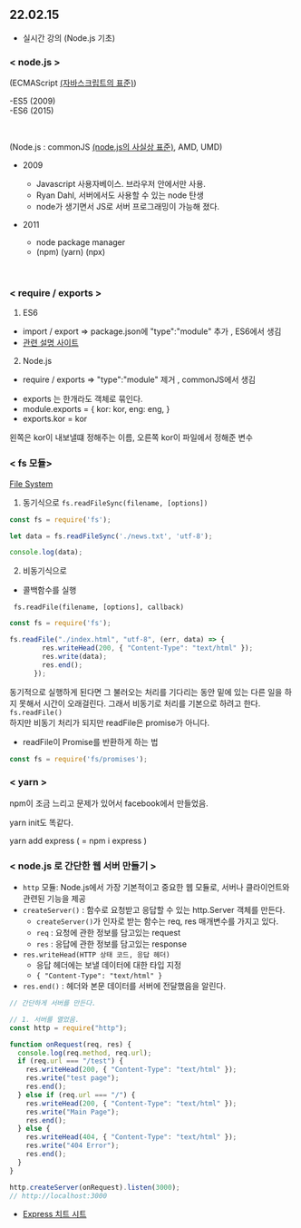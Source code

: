 ## 22.02.15
* 실시간 강의 (Node.js 기초)

### < node.js >
(ECMAScript <u>(자바스크립트의 표준)</u>)

-ES5 (2009) <br>
-ES6 (2015) <br>

<br>

(Node.js : commonJS <u>(node.js의 사실상 표준)</u>, AMD, UMD)
- 2009
  - Javascript 사용자베이스. 브라우저 안에서만 사용. <br>
  - Ryan Dahl, 서버에서도 사용할 수 있는 node 탄생
  - node가 생기면서 JS로 서버 프로그래밍이 가능해 졌다.

- 2011
  - node package manager <br>
  - (npm) (yarn) (npx)

<br>

### < require / exports >

1. ES6
  * import / export   => package.json에 "type":"module" 추가  , ES6에서 생김
  * [관련 설명 사이트](https://study-ihl.tistory.com/88)

2. Node.js 
  * require / exports => "type":"module" 제거 , commonJS에서 생김
  - exports 는 한개라도 객체로 묶인다.
  - module.exports = {
      kor: kor,
      eng: eng,
    }
  - exports.kor = kor 

  왼쪽은 kor이 내보낼떄 정해주는 이름,  오른쪽 kor이 파일에서 정해준 변수

### < fs 모듈>
[File System](https://edu.goorm.io/learn/lecture/557/%ED%95%9C-%EB%88%88%EC%97%90-%EB%81%9D%EB%82%B4%EB%8A%94-node-js/lesson/174361/file-system-%EB%AA%A8%EB%93%88)

1. 동기식으로
```fs.readFileSync(filename, [options])```

```js
const fs = require('fs');

let data = fs.readFileSync('./news.txt', 'utf-8');

console.log(data);
```
2. 비동기식으로 
- 콜백함수를 실행

``` fs.readFile(filename, [options], callback)```

```js
const fs = require('fs');

fs.readFile("./index.html", "utf-8", (err, data) => {
        res.writeHead(200, { "Content-Type": "text/html" });
        res.write(data);
        res.end();
      });
```

동기적으로 실행하게 된다면 그 불러오는 처리를 기다리는 동안 밑에 있는 다른 일을 하지 못해서 시간이 오래걸린다. 그래서 비동기로 처리를 기본으로 하려고 한다. ```fs.readFile()```
<br>
하지만 비동기 처리가 되지만 readFile은 promise가 아니다.

* readFile이 Promise를 반환하게 하는 법
```js
const fs = require('fs/promises');
```

### < yarn >

npm이 조금 느리고 문제가 있어서 facebook에서 만들었음.

yarn init도 똑같다.

yarn add express
( = npm i express )



### < node.js 로 간단한 웹 서버 만들기 >
* ```http``` 모듈: Node.js에서 가장 기본적이고 중요한 웹 모듈로, 서버나 클라이언트와 관련된 기능을 제공
* ```createServer()``` : 함수로 요청받고 응답할 수 있는 http.Server 객체를 만든다.
    * ```createServer()```가 인자로 받는 함수는 req, res 매개변수를 가지고 있다.
    * ```req``` : 요청에 관한 정보를 담고있는 request
    * ```res``` :  응답에 관한 정보를 담고있는 response
* ```res.writeHead(HTTP 상태 코드, 응답 헤더)```
    * 응답 헤더에는 보낼 데이터에 대한 타입 지정
    * ```{ "Content-Type": "text/html" }```
* ```res.end()``` : 헤더와 본문 데이터를 서버에 전달했음을 알린다.


```js
// 간단하게 서버를 만든다.

// 1. 서버를 열었음.
const http = require("http");

function onRequest(req, res) {
  console.log(req.method, req.url);
  if (req.url === "/test") {
    res.writeHead(200, { "Content-Type": "text/html" });
    res.write("test page");
    res.end();
  } else if (req.url === "/") {
    res.writeHead(200, { "Content-Type": "text/html" });
    res.write("Main Page");
    res.end();
  } else {
    res.writeHead(404, { "Content-Type": "text/html" });
    res.write("404 Error");
    res.end();
  }
}

http.createServer(onRequest).listen(3000);
// http://localhost:3000
```

* [Express 치트 시트](https://github.com/azat-co/cheatsheets/tree/master/express4)
